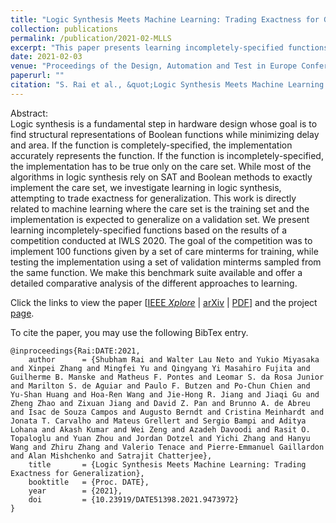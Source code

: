```yaml
---
title: "Logic Synthesis Meets Machine Learning: Trading Exactness for Generalization"
collection: publications
permalink: /publication/2021-02-MLLS
excerpt: "This paper presents learning incompletely-specified functions based on the results of a competition conducted at IWLS 2020."
date: 2021-02-03
venue: "Proceedings of the Design, Automation and Test in Europe Conference (DATE)"
paperurl: ""
citation: "S. Rai et al., &quot;Logic Synthesis Meets Machine Learning: Trading Exactness for Generalization,&quot; <i>in Proc. DATE</i>, 2021."
---
```

Abstract:  
Logic synthesis is a fundamental step in hardware design whose goal is to find structural representations of Boolean functions while minimizing delay and area.
If the function is completely-specified, the implementation accurately represents the function.
If the function is incompletely-specified, the implementation has to be true only on the care set.
While most of the algorithms in logic synthesis rely on SAT and Boolean methods to exactly implement the care set, we investigate learning in logic synthesis, attempting to trade exactness for generalization.
This work is directly related to machine learning where the care set is the training set and the implementation is expected to generalize on a validation set.
We present learning incompletely-specified functions based on the results of a competition conducted at IWLS 2020.
The goal of the competition was to implement 100 functions given by a set of care minterms for training, while testing the implementation using a set of validation minterms sampled from the same function.
We make this benchmark suite available and offer a detailed comparative analysis of the different approaches to learning.

Click the links to view the paper [[IEEE *Xplore*](https://ieeexplore.ieee.org/document/9473972) &#124; [arXiv](https://arxiv.org/abs/2012.02530) &#124; [PDF](http://po-chun-chien.github.io/files/papers/date21_mlls.pdf)] and the project [page](https://po-chun-chien.github.io/projects/5.ML+LS/).

To cite the paper, you may use the following BibTex entry.
<pre><code>@inproceedings{Rai:DATE:2021,
    author      = {Shubham Rai and Walter Lau Neto and Yukio Miyasaka and Xinpei Zhang and Mingfei Yu and Qingyang Yi Masahiro Fujita and Guilherme B. Manske and Matheus F. Pontes and Leomar S. da Rosa Junior and Marilton S. de Aguiar and Paulo F. Butzen and Po-Chun Chien and Yu-Shan Huang and Hoa-Ren Wang and Jie-Hong R. Jiang and Jiaqi Gu and Zheng Zhao and Zixuan Jiang and David Z. Pan and Brunno A. de Abreu and Isac de Souza Campos and Augusto Berndt and Cristina Meinhardt and Jonata T. Carvalho and Mateus Grellert and Sergio Bampi and Aditya Lohana and Akash Kumar and Wei Zeng and Azadeh Davoodi and Rasit O. Topaloglu and Yuan Zhou and Jordan Dotzel and Yichi Zhang and Hanyu Wang and Zhiru Zhang and Valerio Tenace and Pierre-Emmanuel Gaillardon and Alan Mishchenko and Satrajit Chatterjee},
    title       = {Logic Synthesis Meets Machine Learning: Trading Exactness for Generalization},
    booktitle   = {Proc. DATE},
    year        = {2021},
    doi         = {10.23919/DATE51398.2021.9473972}
}</code></pre>